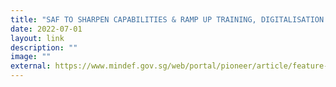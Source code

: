 ```yaml
---
title: "SAF TO SHARPEN CAPABILITIES & RAMP UP TRAINING, DIGITALISATION EFFORTS: DR NG"
date: 2022-07-01
layout: link
description: ""
image: ""
external: https://www.mindef.gov.sg/web/portal/pioneer/article/feature-article-detail/ops-and-training/2022-Q2/01jul22_news1
---
```

